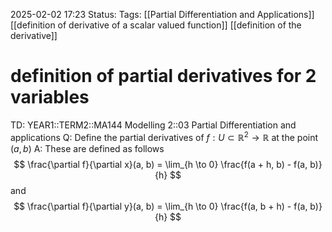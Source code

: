 2025-02-02 17:23
Status: 
Tags: [[Partial Differentiation and Applications]] [[definition of derivative of a scalar valued function]] [[definition of the derivative]]
# definition of partial derivatives for 2 variables

TD: YEAR1::TERM2::MA144 Modelling 2::03 Partial Differentiation and applications
Q: Define the partial derivatives of $f : U \subset \mathbb{R}^2 \to \mathbb{R}$ at the point $(a, b)$
A: These are defined as follows$$
\frac{\partial f}{\partial x}(a, b) = \lim_{h \to 0} \frac{f(a + h, b) - f(a, b)}{h}
$$and$$
\frac{\partial f}{\partial y}(a, b) = \lim_{h \to 0} \frac{f(a, b + h) - f(a, b)}{h}
$$
<!--ID: 1738517044531-->

